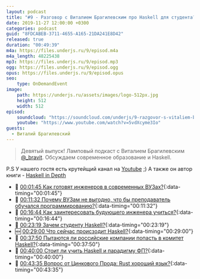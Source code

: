 ```yaml
---
layout: podcast
title: "#9 - Разговор с Виталием Брагилевским про Haskell для студента? [Ламповый]"
date: 2019-11-27 12:00:00 +0300
categories: podcast
guid: "8FDCABEB-3711-4655-A165-21DA241E8D42"
released: true
duration: "00:49:39"
m4a: https://files.underjs.ru/9/episod.m4a
m4a_length: 48225438
mp3: https://files.underjs.ru/9/episod.mp3
ogg: https://files.underjs.ru/9/episod.ogg
opus: https://files.underjs.ru/9/episod.opus
seo:
    type: OnDemandEvent
image:
    path: https://underjs.ru/assets/images/logo-512px.jpg
    height: 512
    width: 512
episod:
    soundcloud: "https://soundcloud.com/underjs/9-razgovor-s-vitaliem-bragilevskim-pro-haskell-dlya-studenta-lampovyy"
    youtube: "https://www.youtube.com/watch?v=5vdXcyme3Io"
guests:
  - Виталий Брагилевский
---
```


> Девятый выпуск! Ламповый подкаст с Виталием Брагилевским [@_bravit](https://twitter.com/_bravit). Обсуждаем современное образование и Haskell. 

P.S У нашего гостя есть крутейщий канал на [Youtube](https://www.youtube.com/user/bravit111) ;) А также он автор книги - [Haskell in Depth](https://www.manning.com/books/haskell-in-depth)

- 🤔 [00:01:45 Как готовят инженеров в современных ВУЗах?](#){:data-timing="00:01:45"}
- 🤔 [00:11:32 Почему ВУЗам не выгодно, что бы преподаватель обучался программированию?](#){:data-timing="00:11:32"}
- 🤔 [00:16:44 Как заинтересовать будующего инженера учиться?](#){:data-timing="00:16:44"}
- 🤔 [00:23:19 Зачем студенту Haskell?](#){:data-timing="00:23:19"}
- 🆕 [00:29:00 Что сейчас происзодит Haskell?](#){:data-timing="00:29:00"}
- 🤔 [00:37:50 Пытаются ли российские компании попасть в комитет Haskell?](#){:data-timing="00:37:50"}
- 🤔 [00:40:00 Стоит ли учить Haskell и парадигму ФП?](#){:data-timing="00:40:00"}
- 🤔 [00:43:35 Вопрос от Цинкового Прода: Rust хороший язык?](#){:data-timing="00:43:35"}
